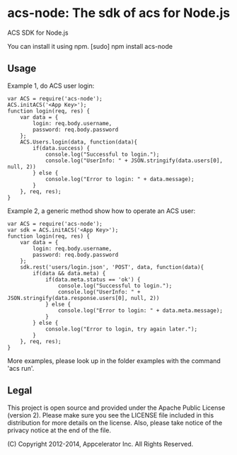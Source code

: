 acs-node: The sdk of acs for Node.js
==================

ACS SDK for Node.js

You can install it using npm.
    [sudo] npm install acs-node
    
Usage
-----

Example 1, do ACS user login:

~~~
var ACS = require('acs-node');
ACS.initACS('<App Key>');
function login(req, res) {
	var data = {
		login: req.body.username,
		password: req.body.password
	};
	ACS.Users.login(data, function(data){
		if(data.success) {
			console.log("Successful to login.");
            console.log("UserInfo: " + JSON.stringify(data.users[0], null, 2))
		} else {
            console.log("Error to login: " + data.message);
        }
	}, req, res);
}
~~~

Example 2, a generic method show how to operate an ACS user:

~~~
var ACS = require('acs-node');
var sdk = ACS.initACS('<App Key>');
function login(req, res) {
	var data = {
		login: req.body.username,
		password: req.body.password
	};
    sdk.rest('users/login.json', 'POST', data, function(data){
        if(data && data.meta) {
            if(data.meta.status == 'ok') {
                console.log("Successful to login.");
                console.log("UserInfo: " + JSON.stringify(data.response.users[0], null, 2))
            } else {
                console.log("Error to login: " + data.meta.message);
            }
        } else {
            console.log("Error to login, try again later.");
        }
    }, req, res);
}
~~~

More examples, please look up in the folder examples with the command 'acs run'.


Legal
------
This project is open source and provided under the Apache Public License (version 2). Please make sure you see the LICENSE file included in this distribution for more details on the license. Also, please take notice of the privacy notice at the end of the file.

(C) Copyright 2012-2014, Appcelerator Inc. All Rights Reserved.